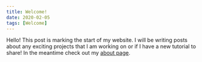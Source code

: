 ```yaml
---
title: Welcome!
date: 2020-02-05
tags: [Welcome]
---
```



Hello! This post is marking the start of my website. I will be writing posts about any exciting projects that I am working on or if I have a new tutorial to share! 
In the meantime check out my [about page](https://namitatrix.github.io/tabs/about/).
